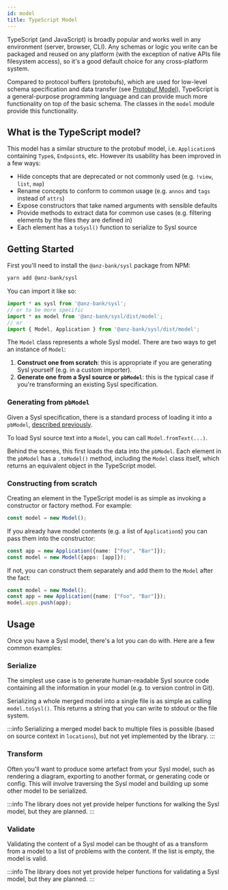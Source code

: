 ```yaml
---
id: model
title: TypeScript Model
---
```


TypeScript (and JavaScript) is broadly popular and works well in any environment (server, browser, CLI). Any schemas or logic you write can be packaged and reused on any platform (with the exception of native APIs file filesystem access), so it's a good default choice for any cross-platform system.

Compared to protocol buffers (protobufs), which are used for low-level schema specification and data transfer (see [Protobuf Model](./pbmodel.md)), TypeScript is a general-purpose programming language and can provide much more functionality on top of the basic schema. The classes in the `model` module provide this functionality.

## What is the TypeScript model?

This model has a similar structure to the protobuf model, i.e. `Application`s containing `Type`s, `Endpoint`s, etc. However its usability has been improved in a few ways:

- Hide concepts that are deprecated or not commonly used (e.g. `!view`, `list`, `map`)
- Rename concepts to conform to common usage (e.g. `annos` and `tags` instead of `attrs`)
- Expose constructors that take named arguments with sensible defaults
- Provide methods to extract data for common use cases (e.g. filtering elements by the files they are defined in)
- Each element has a `toSysl()` function to serialize to Sysl source

## Getting Started

First you'll need to install the `@anz-bank/sysl` package from NPM:

```sh
yarn add @anz-bank/sysl
```

You can import it like so:

```ts
import * as sysl from '@anz-bank/sysl';
// or to be more specific
import * as model from '@anz-bank/sysl/dist/model';
// or
import { Model, Application } from '@anz-bank/sysl/dist/model';
```

The `Model` class represents a whole Sysl model. There are two ways to get an instance of `Model`:

1. **Construct one from scratch**: this is appropriate if you are generating Sysl yourself (e.g. in a custom importer).
2. **Generate one from a Sysl source or `pbModel`**: this is the typical case if you're transforming an existing Sysl specification.

### Generating from `pbModel`

Given a Sysl specification, there is a standard process of loading it into a `pbModel`, [described previously](./pbmodel.md).

To load Sysl source text into a `Model`, you can call `Model.fromText(...)`.

Behind the scenes, this first loads the data into the `pbModel`. Each element in the `pbModel` has a `.toModel()` method, including the `Model` class itself, which returns an equivalent object in the TypeScript model.


### Constructing from scratch

Creating an element in the TypeScript model is as simple as invoking a constructor or factory method. For example:

```ts
const model = new Model();
```

If you already have model contents (e.g. a list of `Application`s) you can pass them into the constructor:

```ts
const app = new Application({name: ["Foo", "Bar"]});
const model = new Model({apps: [app]});
```

If not, you can construct them separately and add them to the `Model` after the fact:

```ts
const model = new Model();
const app = new Application({name: ["Foo", "Bar"]});
model.apps.push(app);
```

## Usage

Once you have a Sysl model, there's a lot you can do with. Here are a few common examples:

### Serialize

The simplest use case is to generate human-readable Sysl source code containing all the information in your model (e.g. to version control in Git).

Serializing a whole merged model into a single file is as simple as calling `model.toSysl()`. This returns a string that you can write to stdout or the file system.

:::info
Serializing a merged model back to multiple files is possible (based on source context in `locations`), but not yet implemented by the library.
:::

### Transform

Often you'll want to produce some artefact from your Sysl model, such as rendering a diagram, exporting to another format, or generating code or config. This will involve traversing the Sysl model and building up some other model to be serialized.

:::info
The library does not yet provide helper functions for walking the Sysl model, but they are planned.
:::

### Validate

Validating the content of a Sysl model can be thought of as a transform from a model to a list of problems with the content. If the list is empty, the model is valid.

:::info
The library does not yet provide helper functions for validating a Sysl model, but they are planned.
:::
